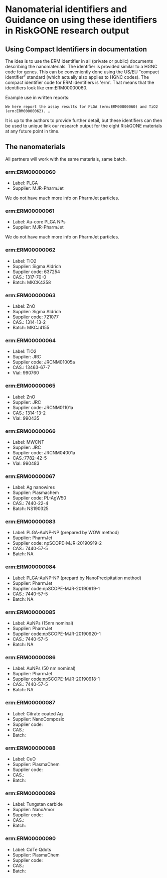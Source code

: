 # Nanomaterial identifiers and Guidance on using these identifiers in RiskGONE research output

## Using Compact Identifiers in documentation

The idea is to use the ERM identifier in all (private or public) documents describing the
nanomaterials. The identifier is provided similar to a HGNC code for genes. This can be
conveniently done using the US/EU "compact identifier" standard (which actually also applies
to HGNC codes). The compact identifier code for ERM identifiers is 'erm'. That means that
the identifiers look like erm:ERM00000060.

Example use in written reports:

```
We here report the assay results for PLGA (erm:ERM00000060) and TiO2 (erm:ERM00000062). …
```

It is up to the authors to provide further detail, but these identifiers can then be used to
unique link our research output for the eight RiskGONE materials at any future point in time.

## The nanomaterials

All partners will work with the same materials, same batch.

### erm:ERM00000060

* Label: PLGA
* Supplier: MJR-PharmJet

We do not have much more info on PharmJet particles.

### erm:ERM00000061

* Label: Au-core PLGA NPs
* Supplier: MJR-PharmJet

We do not have much more info on PharmJet particles.

### erm:ERM00000062

* Label: TiO2
* Supplier: Sigma Aldrich
* Supplier code: 637254
* CAS.: 1317-70-0
* Batch: MKCK4358

### erm:ERM00000063

* Label: ZnO
* Supplier: Sigma Aldrich
* Supplier code: 721077
* CAS.: 1314-13-2
* Batch: MKCJ4155

### erm:ERM00000064

* Label: TiO2
* Supplier: JRC
* Supplier code: JRCNM01005a
* CAS.: 13463-67-7
* Vial: 990760

### erm:ERM00000065

* Label: ZnO
* Supplier: JRC
* Supplier code: JRCNM01101a
* CAS.: 1314-13-2
* Vial: 990435

### erm:ERM00000066

* Label: MWCNT
* Supplier: JRC
* Supplier code: JRCNM04001a
* CAS.:7782-42-5
* Vial: 990483

### erm:ERM00000067

* Label: Ag nanowires
* Supplier: Plasmachem
* Supplier code: PL-AgW50
* CAS.: 7440-22-4
* Batch: NS190325

### erm:ERM00000083

* Label: PLGA-AuNP-NP (prepared by WOW method)
* Supplier: PharmJet
*	Supplier code: npSCOPE-MJR-20190919-2
*	CAS.: 7440-57-5
*	Batch: NA 

### erm:ERM00000084

* Label: PLGA-AuNP-NP (prepard by NanoPrecipitation method)
* Supplier: PharmJet
* Supplier code:npSCOPE-MJR-20190919-1
* CAS.: 7440-57-5
* Batch: NA

### erm:ERM00000085

* Label: AuNPs (15nm nominal)
* Supplier: PharmJet
* Supplier code:npSCOPE-MJR-20190920-1
* CAS.: 7440-57-5
* Batch: NA

### erm:ERM00000086

* Label: AuNPs (50 nm nominal)
* Supplier: PharmJet
* Supplier code:npSCOPE-MJR-20190918-1
* CAS.: 7440-57-5
* Batch: NA

### erm:ERM00000087

* Label: Citrate coated Ag
* Supplier: NanoComposix 
* Supplier code:
* CAS.: 
* Batch: 

### erm:ERM00000088

* Label: CuO
* Supplier: PlasmaChem
* Supplier code:
* CAS.: 
* Batch: 

### erm:ERM00000089

* Label: Tungstan carbide
* Supplier: NanoAmor
* Supplier code:
* CAS.: 
* Batch: 

### erm:ERM00000090

* Label: CdTe Qdots
* Supplier: PlasmaChem
* Supplier code:
* CAS.: 
* Batch: 

